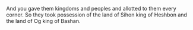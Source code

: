 And you gave them kingdoms and peoples and allotted to them every corner. So they took possession of the land of Sihon king of Heshbon and the land of Og king of Bashan.
